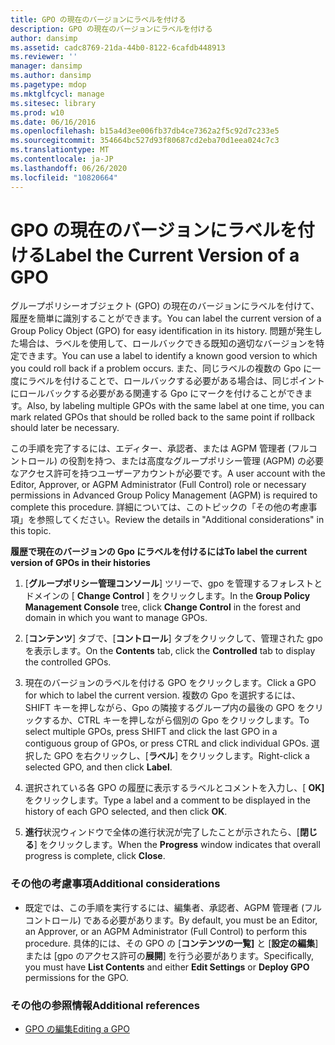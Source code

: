 ```yaml
---
title: GPO の現在のバージョンにラベルを付ける
description: GPO の現在のバージョンにラベルを付ける
author: dansimp
ms.assetid: cadc8769-21da-44b0-8122-6cafdb448913
ms.reviewer: ''
manager: dansimp
ms.author: dansimp
ms.pagetype: mdop
ms.mktglfcycl: manage
ms.sitesec: library
ms.prod: w10
ms.date: 06/16/2016
ms.openlocfilehash: b15a4d3ee006fb37db4ce7362a2f5c92d7c233e5
ms.sourcegitcommit: 354664bc527d93f80687cd2eba70d1eea024c7c3
ms.translationtype: MT
ms.contentlocale: ja-JP
ms.lasthandoff: 06/26/2020
ms.locfileid: "10820664"
---
```

# <span data-ttu-id="6213b-103">GPO の現在のバージョンにラベルを付ける</span><span class="sxs-lookup"><span data-stu-id="6213b-103">Label the Current Version of a GPO</span></span>


<span data-ttu-id="6213b-104">グループポリシーオブジェクト (GPO) の現在のバージョンにラベルを付けて、履歴を簡単に識別することができます。</span><span class="sxs-lookup"><span data-stu-id="6213b-104">You can label the current version of a Group Policy Object (GPO) for easy identification in its history.</span></span> <span data-ttu-id="6213b-105">問題が発生した場合は、ラベルを使用して、ロールバックできる既知の適切なバージョンを特定できます。</span><span class="sxs-lookup"><span data-stu-id="6213b-105">You can use a label to identify a known good version to which you could roll back if a problem occurs.</span></span> <span data-ttu-id="6213b-106">また、同じラベルの複数の Gpo に一度にラベルを付けることで、ロールバックする必要がある場合は、同じポイントにロールバックする必要がある関連する Gpo にマークを付けることができます。</span><span class="sxs-lookup"><span data-stu-id="6213b-106">Also, by labeling multiple GPOs with the same label at one time, you can mark related GPOs that should be rolled back to the same point if rollback should later be necessary.</span></span>

<span data-ttu-id="6213b-107">この手順を完了するには、エディター、承認者、または AGPM 管理者 (フルコントロール) の役割を持つ、または高度なグループポリシー管理 (AGPM) の必要なアクセス許可を持つユーザーアカウントが必要です。</span><span class="sxs-lookup"><span data-stu-id="6213b-107">A user account with the Editor, Approver, or AGPM Administrator (Full Control) role or necessary permissions in Advanced Group Policy Management (AGPM) is required to complete this procedure.</span></span> <span data-ttu-id="6213b-108">詳細については、このトピックの「その他の考慮事項」を参照してください。</span><span class="sxs-lookup"><span data-stu-id="6213b-108">Review the details in "Additional considerations" in this topic.</span></span>

**<span data-ttu-id="6213b-109">履歴で現在のバージョンの Gpo にラベルを付けるには</span><span class="sxs-lookup"><span data-stu-id="6213b-109">To label the current version of GPOs in their histories</span></span>**

1.  <span data-ttu-id="6213b-110">[**グループポリシー管理コンソール**] ツリーで、gpo を管理するフォレストとドメインの [ **Change Control** ] をクリックします。</span><span class="sxs-lookup"><span data-stu-id="6213b-110">In the **Group Policy Management Console** tree, click **Change Control** in the forest and domain in which you want to manage GPOs.</span></span>

2.  <span data-ttu-id="6213b-111">[**コンテンツ**] タブで、[**コントロール**] タブをクリックして、管理された gpo を表示します。</span><span class="sxs-lookup"><span data-stu-id="6213b-111">On the **Contents** tab, click the **Controlled** tab to display the controlled GPOs.</span></span>

3.  <span data-ttu-id="6213b-112">現在のバージョンのラベルを付ける GPO をクリックします。</span><span class="sxs-lookup"><span data-stu-id="6213b-112">Click a GPO for which to label the current version.</span></span> <span data-ttu-id="6213b-113">複数の Gpo を選択するには、SHIFT キーを押しながら、Gpo の隣接するグループ内の最後の GPO をクリックするか、CTRL キーを押しながら個別の Gpo をクリックします。</span><span class="sxs-lookup"><span data-stu-id="6213b-113">To select multiple GPOs, press SHIFT and click the last GPO in a contiguous group of GPOs, or press CTRL and click individual GPOs.</span></span> <span data-ttu-id="6213b-114">選択した GPO を右クリックし、[**ラベル**] をクリックします。</span><span class="sxs-lookup"><span data-stu-id="6213b-114">Right-click a selected GPO, and then click **Label**.</span></span>

4.  <span data-ttu-id="6213b-115">選択されている各 GPO の履歴に表示するラベルとコメントを入力し、[ **OK]** をクリックします。</span><span class="sxs-lookup"><span data-stu-id="6213b-115">Type a label and a comment to be displayed in the history of each GPO selected, and then click **OK**.</span></span>

5.  <span data-ttu-id="6213b-116">**進行**状況ウィンドウで全体の進行状況が完了したことが示されたら、[**閉じる**] をクリックします。</span><span class="sxs-lookup"><span data-stu-id="6213b-116">When the **Progress** window indicates that overall progress is complete, click **Close**.</span></span>

### <span data-ttu-id="6213b-117">その他の考慮事項</span><span class="sxs-lookup"><span data-stu-id="6213b-117">Additional considerations</span></span>

-   <span data-ttu-id="6213b-118">既定では、この手順を実行するには、編集者、承認者、AGPM 管理者 (フルコントロール) である必要があります。</span><span class="sxs-lookup"><span data-stu-id="6213b-118">By default, you must be an Editor, an Approver, or an AGPM Administrator (Full Control) to perform this procedure.</span></span> <span data-ttu-id="6213b-119">具体的には、その GPO の [**コンテンツの一覧]** と [**設定の編集**] または [gpo のアクセス許可の**展開**] を行う必要があります。</span><span class="sxs-lookup"><span data-stu-id="6213b-119">Specifically, you must have **List Contents** and either **Edit Settings** or **Deploy GPO** permissions for the GPO.</span></span>

### <span data-ttu-id="6213b-120">その他の参照情報</span><span class="sxs-lookup"><span data-stu-id="6213b-120">Additional references</span></span>

-   [<span data-ttu-id="6213b-121">GPO の編集</span><span class="sxs-lookup"><span data-stu-id="6213b-121">Editing a GPO</span></span>](editing-a-gpo-agpm40.md)

 

 





